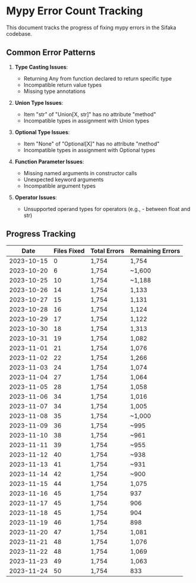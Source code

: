 # Mypy Error Count Tracking

This document tracks the progress of fixing mypy errors in the Sifaka codebase.

## Common Error Patterns

1. **Type Casting Issues**:
   - Returning Any from function declared to return specific type
   - Incompatible return value types
   - Missing type annotations

2. **Union Type Issues**:
   - Item "str" of "Union[X, str]" has no attribute "method"
   - Incompatible types in assignment with Union types

3. **Optional Type Issues**:
   - Item "None" of "Optional[X]" has no attribute "method"
   - Incompatible types in assignment with Optional types

4. **Function Parameter Issues**:
   - Missing named arguments in constructor calls
   - Unexpected keyword arguments
   - Incompatible argument types

5. **Operator Issues**:
   - Unsupported operand types for operators (e.g., - between float and str)

## Progress Tracking

| Date | Files Fixed | Total Errors | Remaining Errors |
|------|-------------|--------------|------------------|
| 2023-10-15 | 0 | 1,754 | 1,754 |
| 2023-10-20 | 6 | 1,754 | ~1,600 |
| 2023-10-25 | 10 | 1,754 | ~1,188 |
| 2023-10-26 | 14 | 1,754 | 1,133 |
| 2023-10-27 | 15 | 1,754 | 1,131 |
| 2023-10-28 | 16 | 1,754 | 1,124 |
| 2023-10-29 | 17 | 1,754 | 1,122 |
| 2023-10-30 | 18 | 1,754 | 1,313 |
| 2023-10-31 | 19 | 1,754 | 1,082 |
| 2023-11-01 | 21 | 1,754 | 1,076 |
| 2023-11-02 | 22 | 1,754 | 1,266 |
| 2023-11-03 | 24 | 1,754 | 1,074 |
| 2023-11-04 | 27 | 1,754 | 1,064 |
| 2023-11-05 | 28 | 1,754 | 1,058 |
| 2023-11-06 | 34 | 1,754 | 1,016 |
| 2023-11-07 | 34 | 1,754 | 1,005 |
| 2023-11-08 | 35 | 1,754 | ~1,000 |
| 2023-11-09 | 36 | 1,754 | ~995 |
| 2023-11-10 | 38 | 1,754 | ~961 |
| 2023-11-11 | 39 | 1,754 | ~955 |
| 2023-11-12 | 40 | 1,754 | ~938 |
| 2023-11-13 | 41 | 1,754 | ~931 |
| 2023-11-14 | 42 | 1,754 | ~900 |
| 2023-11-15 | 44 | 1,754 | 1,075 |
| 2023-11-16 | 45 | 1,754 | 937 |
| 2023-11-17 | 45 | 1,754 | 906 |
| 2023-11-18 | 45 | 1,754 | 904 |
| 2023-11-19 | 46 | 1,754 | 898 |
| 2023-11-20 | 47 | 1,754 | 1,081 |
| 2023-11-21 | 48 | 1,754 | 1,076 |
| 2023-11-22 | 48 | 1,754 | 1,069 |
| 2023-11-23 | 49 | 1,754 | 1,063 |
| 2023-11-24 | 50 | 1,754 | 833 |
